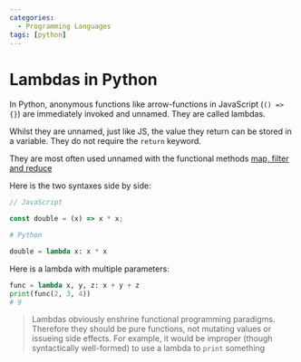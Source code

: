```yaml
---
categories:
  - Programming Languages
tags: [python]
---
```


# Lambdas in Python

In Python, anonymous functions like arrow-functions in JavaScript (`() => {}`) are immediately invoked and unnamed. They are called lambdas.

Whilst they are unnamed, just like JS, the value they return can be stored in a variable. They do not require the `return` keyword.

They are most often used unnamed with the functional methods [map, filter and reduce](/Programming_Languages/Python/Syntax/Map_filter_reduce_in_Python.md)

Here is the two syntaxes side by side:

```js
// JavaScript

const double = (x) => x * x;
```

```py
# Python

double = lambda x: x * x
```

Here is a lambda with multiple parameters:

```py
func = lambda x, y, z: x + y + z
print(func(2, 3, 4))
# 9
```

> Lambdas obviously enshrine functional programming paradigms. Therefore they should be pure functions, not mutating values or issueing side effects. For example, it would be improper (though syntactically well-formed) to use a lambda to `print` something
